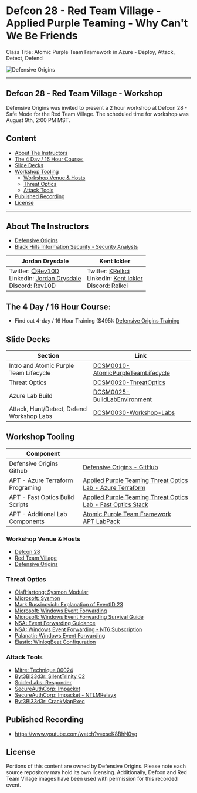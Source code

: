 # Defcon 28 - Red Team Village - Applied Purple Teaming - Why Can't We Be Friends 
 Class Title: Atomic Purple Team Framework in Azure - Deploy, Attack, Detect, Defend

![Defensive Origins](https://defensiveorigins.com/wp-content/uploads/2020/05/defensive-origins-header-6-1536x760.png)

---
## Defcon 28 - Red Team Village - Workshop
Defensive Origins was invited to present a 2 hour workshop at Defcon 28 - Safe Mode for the Red Team Village.  The scheduled time for workshop was August 9th, 2:00 PM MST.

## Content
<!-- Start Document Outline -->
* [About The Instructors](#about-the-instructors)
* [The 4 Day / 16 Hour Course:](#the-4-day--16-hour-course)
* [Slide Decks](#slide-decks)
* [Workshop Tooling](#workshop-tooling)
	* [Workshop Venue &amp; Hosts](#workshop-venue--hosts)
	* [Threat Optics](#threat-optics)
	* [Attack Tools](#attack-tools)
* [Published Recording](#published-recording)
* [License](#license)

<!-- End Document Outline -->

---

## About The Instructors
* [Defensive Origins][1]
* [Black Hills Information Security - Security Analysts ][2]

| Jordan Drysdale                          | Kent Ickler                              |
|------------------------------------------|------------------------------------------|
| Twitter: [@Rev10D][3]<br>LinkedIn: [Jordan Drysdale][4]<br>Discord: Rev10D | Twitter: [KRelkci][5]<br>LinkedIn: [Kent Ickler][6]<br>Discord: Relkci |


## The 4 Day / 16 Hour Course: 
* Find out 4-day / 16 Hour Training ($495): [Defensive Origins Training][7]


## Slide Decks 
| Section                                  | Link                               |
|------------------------------------------|------------------------------------|
| Intro and Atomic Purple Team Lifecycle   | [DCSM0010-AtomicPurpleTeamLifecycle ][8]|
| Threat Optics                            | [DCSM0020-ThreatOptics][9]              |
| Azure Lab Build                          | [DCSM0025-BuildLabEnvironment][10]       |
| Attack, Hunt/Detect, Defend Workshop Labs | [DCSM0030-Workshop-Labs][11]             |

## Workshop Tooling
| Component                        |                                          |
|----------------------------------|------------------------------------------|
| Defensive Origins Github         | [Defensive Origins - GitHub][15]         |
| APT - Azure Terraform Programing | [Applied Purple Teaming Threat Optics Lab - Azure Terraform][16] |
| APT - Fast Optics Build Scripts  | [Applied Purple Teaming Threat Optics Lab - Fast Optics Stack][17] |
| APT - Additional Lab Components  | [Atomic Purple Team Framework][18]<br>[APT LabPack][19] |


### Workshop Venue & Hosts
* [Defcon 28][12]
* [Red Team Village][13]
* [Defensive Origins][14]

### Threat Optics
* [OlafHartong: Sysmon Modular][20]
* [Microsoft: Sysmon​][21]
* [Mark Russinovich: Explanation of EventID 23][22]
* [Microsoft: Windows Event Forwarding][23]
* [Microsoft: Windows Event Forwarding Survival Guide][24]
* [NSA: Event Forwarding Guidance​][25]
* [NSA: Windows Event Forwarding - NT6 Subscription][26]
* [Palanatir: Windows Event Forwarding​][27]
* [Elastic: WinlogBeat Configuration][28]

### Attack Tools
* [Mitre: Technique 00024​][29]
* [Byt3Bl33d3r: SilentTrinity C2][30]
* [SpiderLabs: Responder][31]
* [SecureAuthCorp: Impacket][32]
* [SecureAuthCorp: Impacket - NTLMRelayx][33]
* [Byt3Bl33d3r: CrackMapExec​][34]

## Published Recording
* https://www.youtube.com/watch?v=xseK8BhN0vg

## License
Portions of this content are owned by Defensive Origins.  Please note each source repository may hold its own licensing.  Additionally, Defcon and Red Team Village images have been used with permission for this recorded event.

  [1]: https://defensiveorigins.com/about-us/
  [2]: https://www.blackhillsinfosec.com/about/security-analysts/
  [3]: https://twitter.com/Rev10D
  [4]: https://www.linkedin.com/in/jordandrysdale/
  [5]: https://twitter.com/Krelkci
  [6]: https://www.linkedin.com/in/kentickler/
  [7]: https://github.com/DefensiveOrigins/Training
  [8]: Slides/DCSM0010-AtomicPurpleTeamLifecycle.pdf
  [9]: Slides/DCSM0020-ThreatOptics.pdf
  [10]: Slides/DCSM0025-BuildLabEnvironment.pdf
  [11]: Slides/DCSM0030-Workshop-Labs.pdf
  [12]: https://www.defcon.org/html/defcon-28/dc-28-index.html
  [13]: https://redteamvillage.io/training.html
  [14]: https://defensiveorigins.com
  [15]: https://github.com/DefensiveOrigins
  [16]: https://github.com/DefensiveOrigins/APT-Lab-Terraform
  [17]: https://github.com/DefensiveOrigins/APT-Lab-FastOpticsSetup
  [18]: https://github.com/DefensiveOrigins/AtomicPurpleTeam
  [19]: https://github.com/DefensiveOrigins/LABPACK
  [20]: https://github.com/olafhartong/sysmon-modular
  [21]: https://docs.microsoft.com/en-us/sysinternals/downloads/sysmon​
  [22]: https://youtu.be/_MUP4tgdM7s%20
  [23]: https://docs.microsoft.com/en-us/windows/security/threat-protection/use-windows-event-forwarding-to-assist-in-intrusion-detection​
  [24]: https://social.technet.microsoft.com/wiki/contents/articles/33895.windows-event-forwarding-survival-guide.aspx​
  [25]: https://github.com/nsacyber/Event-Forwarding-Guidance​
  [26]: https://github.com/nsacyber/Event-Forwarding-Guidance/tree/master/Subscriptions/NT6​
  [27]: https://github.com/palantir/windows-event-forwarding​
  [28]: https://www.elastic.co/guide/en/beats/winlogbeat/current/configuration-winlogbeat-options.html#configuration-winlogbeat-options-event_logs-name​
  [29]: https://attack.mitre.org/tactics/TA0024/​
  [30]: https://github.com/byt3bl33d3r/SILENTTRINITY​
  [31]: https://github.com/SpiderLabs/Responder
  [32]: https://github.com/SecureAuthCorp/impacket
  [33]: https://github.com/SecureAuthCorp/impacket/blob/master/examples/ntlmrelayx.py
  [34]: https://github.com/byt3bl33d3r/CrackMapExec/wiki​
